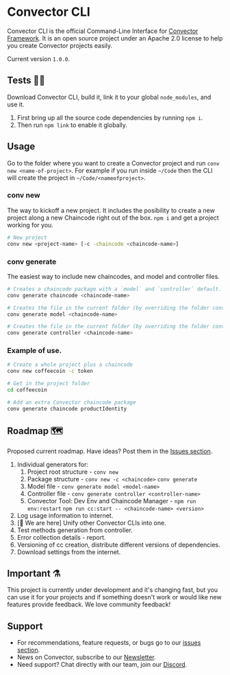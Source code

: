 # Convector CLI

Convector CLI is the official Command-Line Interface for <a href="https://github.com/worldsibu/convector/" target="_blank">Convector Framework</a>. It is an open source project under an Apache 2.0 license to help you create Convector projects easily.

Current version `1.0.0`.

## Tests 👷‍♂️

Download Convector CLI, build it, link it to your global `node_modules`, and  use it.

1. First bring up all the source code dependencies by running `npm i`.
2. Then run `npm link` to enable it globally.

## Usage

Go to the folder where you want to create a Convector project and run `conv new <name-of-project>`. For example if you run inside `~/Code` then the CLI will create the project in `~/Code/<nameofproject>`.

### conv new

The way to kickoff a new project. It includes the posibility to create a new project along a new Chaincode right out of the box. `npm i` and get a project working for you.

```bash
# New project
conv new <project-name> [-c -chaincode <chaincode-name>]
```

### conv generate

The easiest way to include new chaincodes, and model and controller files.

```bash
# Creates a chaincode package with a `model` and `controller` default. This needs to be run inside a Convector project folder.
conv generate chaincode <chaincode-name>
``` 

```bash
# Creates the file in the current folder (by overriding the folder conventions).
conv generate model <chaincode-name>
```

```bash
# Creates the file in the current folder (by overriding the folder conventions).
conv generate controller <chaincode-name>
```

### Example of use.

```bash
# Create a whole project plus a chaincode
conv new coffeecoin -c token

# Get in the project folder
cd coffeecoin

# Add an extra Convector chaincode package
conv generate chaincode productIdentity
```

## Roadmap 🗺

Proposed current roadmap. Have ideas? Post them in the [Issues section](https://github.com/worldsibu/convector-cli/issues).

1. Individual generators for:
    1. Project root structure - `conv new`
    2. Package structure - `conv new -c <chaincode>` `conv generate`
    3. Model file - `conv generate model <model-name>`
    4. Controller file - `conv generate controller <controller-name>`
    5. Convector Tool: Dev Env and Chaincode Manager - `npm run env:restart` `npm run cc:start -- <chaincode-name> <version>`
2. Log usage information to internet.
3. [🤚 We are here] Unify other Convector CLIs into one.
4. Test methods generation from controller.
5. Error collection details - report.
6. Versioning of cc creation, distribute different versions of dependencies.
7. Download settings from the internet.

## Important ⚗️

This project is currently under development and it's changing fast, but you can use it for your projects and if something doesn't work or would like new features provide feedback. We love community feedback!

## Support

* For recommendations, feature requests, or bugs go to our [issues section](https://github.com/worldsibu/convector-cli/issues).
* News on Convector, subscribe to our [Newsletter](https://worldsibu.io/subscribe/).
* Need support? Chat directly with our team, join our [Discord](https://discord.gg/twRwpWt).